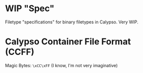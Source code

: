 # WIP "Spec"

Filetype "specifications" for binary filetypes in Calypso. Very WIP.

# Calypso Container File Format (CCFF)

Magic Bytes: `\xCC\xFF` (I know, I'm not very imaginative)


